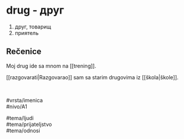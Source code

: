 # drug - друг

1. друг, товарищ  
2. приятель  

## Rečenice

Moj drug ide sa mnom na [[trening]].  

[[razgovarati|Razgovarao]] sam sa starim drugovima iz [[škola|škole]].  

<br>

#vrsta/imenica  
#nivo/A1  

#tema/ljudi  
#tema/prijateljstvo  
#tema/odnosi
